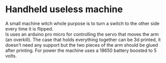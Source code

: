 # Handheld useless machine
A small machine witch whole purpose is to turn a switch to the other side every time it is flipped.  
Is uses an arduino pro micro for controlling the servo that moves the arm (an overkill).   The case that holds everything together can be 3d printed, it doesn't need any support but  the two pieces of the arm should be glued after printing. 
For power the machine uses a 18650 battery boosted to 5 volts.
